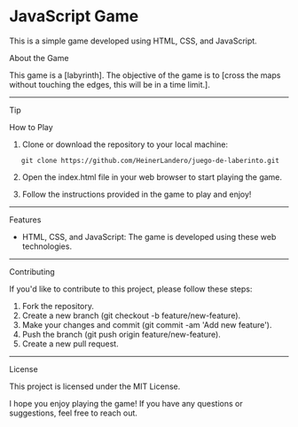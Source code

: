 # JavaScript Game

This is a simple game developed using HTML, CSS, and JavaScript.

About the Game

This game is a [labyrinth]. The objective of the game is to [cross the maps without touching the edges, this will be in a time limit.].

---

>[!TIP]
>How to Play

1. Clone or download the repository to your local machine:
```
   git clone https://github.com/HeinerLandero/juego-de-laberinto.git
```
2. Open the index.html file in your web browser to start playing the game.

3. Follow the instructions provided in the game to play and enjoy!

---

Features

- HTML, CSS, and JavaScript: The game is developed using these web technologies.
  
---

Contributing

If you'd like to contribute to this project, please follow these steps:

1. Fork the repository.
2. Create a new branch (git checkout -b feature/new-feature).
3. Make your changes and commit (git commit -am 'Add new feature').
4. Push the branch (git push origin feature/new-feature).
5. Create a new pull request.

---
License

This project is licensed under the MIT License.

I hope you enjoy playing the game! If you have any questions or suggestions, feel free to reach out.

